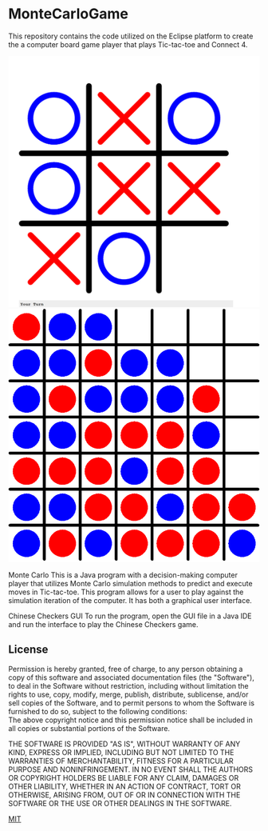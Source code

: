# MonteCarloGame
This repository contains the code utilized on the Eclipse platform to create the a computer board game player that plays Tic-tac-toe and Connect 4.

![ttt.png](https://github.com/SVJayanthi/MonteCarloGame/blob/master/GUI/TTT.PNG)![c4.png](https://github.com/SVJayanthi/MonteCarloGame/blob/master/GUI/Connect4.png)

Monte Carlo
This is a Java program with a decision-making computer player that utilizes Monte Carlo simulation methods to predict and execute moves in Tic-tac-toe. This program allows for a user to play against the simulation iteration of the computer. It has both a graphical user interface.

Chinese Checkers GUI
To run the program, open the GUI file in a Java IDE and run the interface to play the Chinese Checkers game.

## License
Permission is hereby granted, free of charge, to any person obtaining a copy
of this software and associated documentation files (the "Software"), to deal
in the Software without restriction, including without limitation the rights
to use, copy, modify, merge, publish, distribute, sublicense, and/or sell
copies of the Software, and to permit persons to whom the Software is
furnished to do so, subject to the following conditions:  
The above copyright notice and this permission notice shall be included in all
copies or substantial portions of the Software.

THE SOFTWARE IS PROVIDED "AS IS", WITHOUT WARRANTY OF ANY KIND, EXPRESS OR
IMPLIED, INCLUDING BUT NOT LIMITED TO THE WARRANTIES OF MERCHANTABILITY,
FITNESS FOR A PARTICULAR PURPOSE AND NONINFRINGEMENT. IN NO EVENT SHALL THE
AUTHORS OR COPYRIGHT HOLDERS BE LIABLE FOR ANY CLAIM, DAMAGES OR OTHER
LIABILITY, WHETHER IN AN ACTION OF CONTRACT, TORT OR OTHERWISE, ARISING FROM,
OUT OF OR IN CONNECTION WITH THE SOFTWARE OR THE USE OR OTHER DEALINGS IN THE
SOFTWARE.

[MIT](LICENSE)

